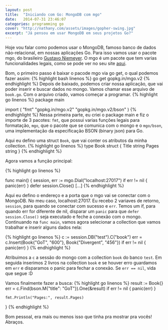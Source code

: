 ```yaml
---
layout: post
title:  "Iniciando com Go: MongoDB com mgo"
date:   2014-07-31 23:46:07
categories: programming go
cover: "http://nathany.com/assets/images/gopher-swing.jpg"
excerpt: "Já pensou em usar MongoDB em seus projetos Go?"
---
```



Hoje vou falar como podemos usar o MongoDB, famoso banco de dados não-relacional, em nossas aplicações Go. Para isso vamos usar o pacote mgo, do brasileiro [Gustavo Niemeyer](http://niemeyer.net/). O mgo é um pacote que tem varias funcionalidades legais, como se pode ver no seu site [aqui](http://labix.org/mgo).

Bom, o primeiro passo é baixar o pacode mgo via go get, o qual podemos fazer assim:
{% highlight bash linenos %}
go get gopkg.in/mgo.v2
{% endhighlight %}
Depois de baixado, podemos criar nossa aplicação, que vai poder inserir e buscar dados no mongo. Vamos chamar esse arquivo de ``book.go``. Com o arquivo criado, vamos começar a programar.
{% highlight go linenos %}
package main

import (
	"fmt"
	"gopkg.in/mgo.v2"
	"gopkg.in/mgo.v2/bson"
)
{% endhighlight %}
Nessa primeira parte, eu criei o package main e fiz o importe de 3 pacotes: ``fmt``, que possui varias funções legais para formatação, ``mgo``, que o pacote que se comunica com o mongo e o ``mgo/bson``, uma implementação da especificação BSON (binary json) para Go.

Aqui eu defino uma struct ``Book``, que vai conter os atributos da minha collection.
{% highlight go linenos %}
type Book struct {
	Title string
	Pages string
}
{% endhighlight %}

Agora vamos a função principal:

{% highlight go linenos %}
func main() {
	session, err := mgo.Dial("localhost:27017")
	if err != nil {
		panic(err)
	}
	defer session.Close()
	[...]
{% endhighlight %}

Aqui eu defino o endereço e a porta que o mgo vai se conectar com o MongoDB. No meu caso, localhost:27017. Eu recebo 2 variaves de retorno, ``session``, para quando se conectar com sucesso e ``err``. Temos um if, para quando err for diferente de nil, disparar um ``panic`` para que ``defer session.Close()`` seja executado e feche a conexão com o mongo.
Continuando na ``func main``,  vamos agora selecionar a collection que vamos trabalhar e inserir alguns dados nela:

{% highlight go linenos %}
	c := session.DB("test").C("book")
	err = c.Insert(Book{"GoT", "600"},
		Book{"Divergent", "456"})
	if err != nil {
		panic(err)
	}
{% endhighlight %}

Atribuimos a ``c`` a sessão do mongo com a collection ``book`` do banco ``test``. Em seguida inserimos 2 livros na collection ``book`` e se houver erro guardamos em ``err`` e disparamos o panic para fechar a conexão. Se ``err == nil``, vida que segue :D

Vamos finalmente fazer a busca:
{% highlight go linenos %}
	result := Book{}
	err = c.Find(bson.M{"title": "GoT"}).One(&result)
	if err != nil {
		panic(err)
	}

	fmt.Println("Pages:", result.Pages)
}
{% endhighlight %}

Bom pessoal, era mais ou menos isso que tinha pra mostrar pra vocês!
Abraços.
